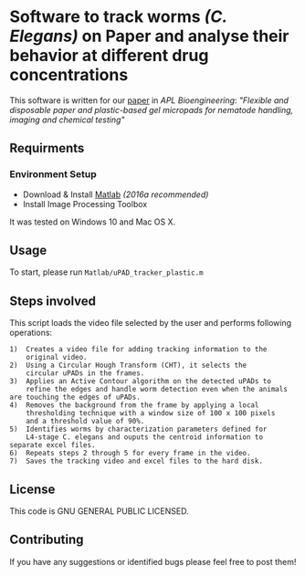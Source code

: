 # Software to track worms *(C. Elegans)* on Paper and analyse their behavior at different drug concentrations

This software is written for our [paper] in *APL Bioengineering*:
*"Flexible and disposable paper and plastic-based gel micropads for nematode handling, imaging and chemical testing"*

## Requirments

### Environment Setup

- Download & Install [Matlab] *(2016a recommended)*
- Install Image Processing Toolbox

It was tested on Windows 10 and Mac OS X.

## Usage

To start, please run `Matlab/uPAD_tracker_plastic.m`

## Steps involved

This script loads the video file selected by the user and performs following operations:

    1)  Creates a video file for adding tracking information to the
        original video.
    2)  Using a Circular Hough Transform (CHT), it selects the
        circular uPADs in the frames.
    3)  Applies an Active Contour algorithm on the detected uPADs to
        refine the edges and handle worm detection even when the animals are touching the edges of uPADs.
    4)  Removes the background from the frame by applying a local
        thresholding technique with a window size of 100 x 100 pixels
        and a threshold value of 90%.
    5)  Identifies worms by characterization parameters defined for
        L4-stage C. elegans and ouputs the centroid information to separate excel files.
    6)  Repeats steps 2 through 5 for every frame in the video.
    7)  Saves the tracking video and excel files to the hard disk.

## License

This code is GNU GENERAL PUBLIC LICENSED.

## Contributing

If you have any suggestions or identified bugs please feel free to post
them!

  [Matlab]: https://www.mathworks.com/downloads/
  [meanthresh]: https://www.mathworks.com/matlabcentral/fileexchange/41787-meanthresh-local-image-thresholding?focused=3783566&tab=function
  [paper]: https://aip.scitation.org/doi/pdf/10.1063/1.5005829
